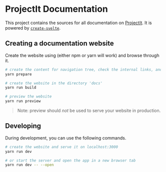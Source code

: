 # ProjectIt Documentation

This project contains the sources for all documentation on [ProjectIt](https://github.com/projectit-org/ProjectIt). It is powered by [`create-svelte`](https://github.com/sveltejs/kit/tree/master/packages/create-svelte).

## Creating a documentation website

Create the website using (either npm or yarn will work) and browse through it.

```bash
# create the content for navigation tree, check the internal links, and include the code fragments
yarn prepare

# create the website in the directory 'docs'
yarn run build

# preview the website
yarn run preview
```
> Note: preview should _not_ be used to serve your website in production.
## Developing

During development, you can use the following commands.
```bash
# create the website and serve it on localhost:3000
yarn run dev

# or start the server and open the app in a new browser tab
yarn run dev -- --open
```
